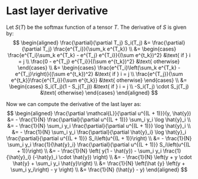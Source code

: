 # Last layer derivative

Let $S(T)$ be the softmax function of a tensor $T$.
The derivative of $S$ is given by:
$$
  \begin{aligned}
    \frac{\partial}{\partial T_j} S_i(T_j)
      &= \frac{\partial}{\partial T_j} \frac{e^{T_i}}{\sum_k e^{T_k}} \\
      &= \begin{cases}
        \frac{e^{T_i}\sum_k e^{T_k} - e^{T_j} e^{T_i}}{(\sum e^{t_k})^2} &\text{ if } i = j  \\
        \frac{0 - e^{T_j} e^{T_i}}{(\sum e^{t_k})^2} &\text{ otherwise}
      \end{cases} \\
      &= \begin{cases}
        \frac{e^{T_i}\left(\sum_k e^{T_k} - e^{T_j}\right)}{(\sum e^{t_k})^2} &\text{ if } i = j  \\
        \frac{e^{T_j}}{\sum e^{t_k}}\frac{e^{T_i}}{\sum e^{t_k}} &\text{ otherwise}
      \end{cases} \\
      &= \begin{cases}
        S_i(T_j)(1 - S_j(T_j)) &\text{ if } i = j  \\
        -S_i(T_j) \cdot S_j(T_j) &\text{ otherwise}
      \end{cases}
  \end{aligned}
$$

Now we can compute the derivative of the last layer as:
$$
  \begin{aligned}
    \frac{\partial \mathcal{L}}{\partial u^{(L + 1)}}(y, \hat{y})
      &= - \frac{1}{N} \frac{\partial}{\partial u^{(L + 1)}} \sum_i y_i \log \hat{y}_i  \\
      &= - \frac{1}{N} \sum_i y_i  \frac{\partial}{\partial u^{(L + 1)}} \log \hat{y}_i \\
      &= - \frac{1}{N} \sum_i y_i  \frac{\partial}{\partial \hat{y}_i} \log \hat{y}_i
        \frac{\partial}{\partial u^{(L + 1)}} S_i\left(u^{(L + 1)}\right) \\
      &= - \frac{1}{N} \sum_i y_i  \frac{1}{\hat{y}_i}
        \frac{\partial}{\partial u^{(L + 1)}} S_i\left(u^{(L + 1)}\right) \\
      &= - \frac{1}{N} \left(
          y(1 - \hat{y}) - \sum_i y_i \frac{1}{\hat{y}_i} (-\hat{y}_i \cdot \hat{y})
        \right) \\
      &= - \frac{1}{N} \left(y + y \cdot \hat{y} + \sum_i y_i \hat{y}\right) \\
      &= \frac{1}{N} \left(\hat {y} \left(y + \sum_i y_i\right) - y \right) \\
      &= \frac{1}{N} (\hat{y} - y)
  \end{aligned}
$$
